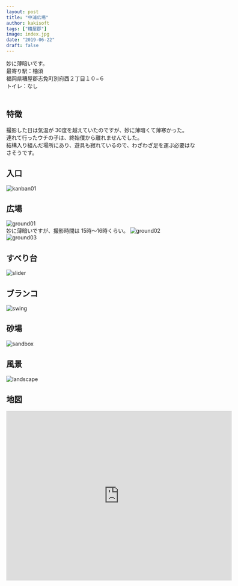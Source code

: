 ```yaml
---
layout: post
title: "中浦広場"
author: kakisoft
tags: ["糟屋郡"]
image: index.jpg
date: "2019-06-22"
draft: false
---
```


妙に薄暗いです。  
最寄り駅：柚須  
福岡県糟屋郡志免町別府西２丁目１０−６   
トイレ：なし   
　  
## 特徴
撮影した日は気温が 30度を越えていたのですが、妙に薄暗くて薄寒かった。  
連れて行ったウチの子は、終始僕から離れませんでした。
　  
結構入り組んだ場所にあり、遊具も寂れているので、わざわざ足を運ぶ必要はなさそうです。  

## 入口
![kanban01](./kanban01.jpg)  

## 広場
![ground01](./ground01.jpg)  
妙に薄暗いですが、撮影時間は 15時～16時くらい。 
![ground02](./ground02.jpg)  
![ground03](./ground03.jpg)  

## すべり台
![slider](./slider.jpg)  

## ブランコ
![swing](./swing.jpg)  

## 砂場
![sandbox](./sandbox.jpg)  

## 風景
![landscape](./landscape.jpg)  


## 地図
<iframe src="https://www.google.com/maps/embed?pb=!1m18!1m12!1m3!1d3323.072481941269!2d130.45896556520327!3d33.60342378073038!2m3!1f0!2f0!3f0!3m2!1i1024!2i768!4f13.1!3m3!1m2!1s0x35418fe673ea3ff1%3A0xcf4268f91d895dc0!2z5Yil5bqc5YWQ56ul5YWs5ZyS!5e0!3m2!1sen!2sjp!4v1561280254166!5m2!1sen!2sjp" width="600" height="450" frameborder="0" style="border:0" allowfullscreen></iframe>

